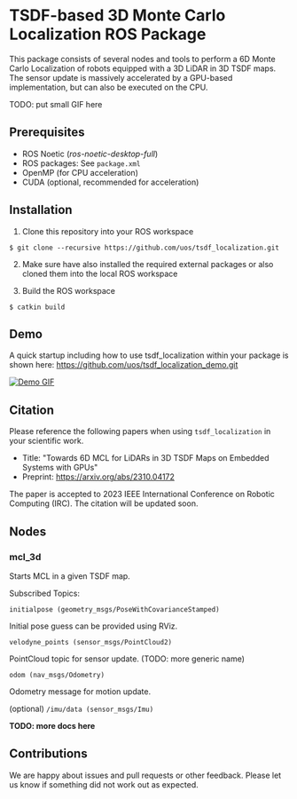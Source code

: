 # TSDF-based 3D Monte Carlo Localization ROS Package

This package consists of several nodes and tools to perform a 6D Monte Carlo Localization of robots equipped with a 3D LiDAR in 3D TSDF maps.
The sensor update is massively accelerated by a GPU-based implementation, but can also be executed on the CPU.

TODO: put small GIF here

## Prerequisites
* ROS Noetic (*ros-noetic-desktop-full*)
* ROS packages: See `package.xml`
* OpenMP (for CPU acceleration)
* CUDA (optional, recommended for acceleration)

## Installation

1. Clone this repository into your ROS workspace
```console
$ git clone --recursive https://github.com/uos/tsdf_localization.git
```
2. Make sure have also installed the required external packages or also cloned them into the local ROS workspace

3. Build the ROS workspace
```console
$ catkin build
```

## Demo

A quick startup including how to use tsdf_localization within your package is shown here: https://github.com/uos/tsdf_localization_demo.git

[![Demo GIF](./doc/TSDFLoc.gif)](https://github.com/uos/tsdf_localization_demo.git)


## Citation

Please reference the following papers when using `tsdf_localization` in your scientific work.

- Title: "Towards 6D MCL for LiDARs in 3D TSDF Maps on Embedded Systems with GPUs"
- Preprint: https://arxiv.org/abs/2310.04172

The paper is accepted to 2023 IEEE International Conference on Robotic Computing (IRC). The citation will be updated soon.

## Nodes

### mcl_3d

Starts MCL in a given TSDF map.

Subscribed Topics:

`initialpose (geometry_msgs/PoseWithCovarianceStamped)`

Initial pose guess can be provided using RViz.

`velodyne_points (sensor_msgs/PointCloud2)` 

PointCloud topic for sensor update. (TODO: more generic name)

`odom (nav_msgs/Odometry)`

Odometry message for motion update.

(optional) `/imu/data (sensor_msgs/Imu)`




**TODO: more docs here**








## Contributions

We are happy about issues and pull requests or other feedback. Please let us know if something did not work out as expected.

